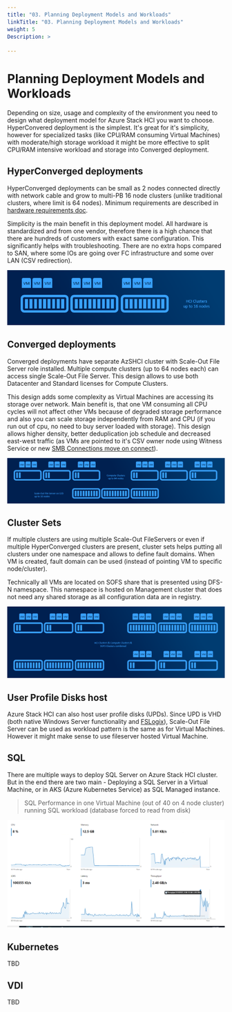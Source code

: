 ```yaml
---
title: "03. Planning Deployment Models and Workloads"
linkTitle: "03. Planning Deployment Models and Workloads"
weight: 5
Description: >

---
```


# Planning Deployment Models and Workloads

Depending on size, usage and complexity of the environment you need to design what deployment model for Azure Stack HCI you want to choose. HyperConvered deployment is the simplest. It's great for it's simplicity, however for specialized tasks (like CPU/RAM consuming Virtual Machines) with moderate/high storage workload it might be more effective to split CPU/RAM intensive workload and storage into Converged deployment.

## HyperConverged deployments

HyperConverged deployments can be small as 2 nodes connected directly with network cable and grow to multi-PB 16 node clusters (unlike traditional clusters, where limit is 64 nodes). Minimum requirements are described in [hardware requirements doc](https://learn.microsoft.com/en-us/windows-server/storage/storage-spaces/storage-spaces-direct-hardware-requirements).

Simplicity is the main benefit in this deployment model. All hardware is standardized and from one vendor, therefore there is a high chance that there are hundreds of customers with exact same configuration. This significantly helps with troubleshooting. There are no extra hops compared to SAN, where some IOs are going over FC infrastructure and some over LAN (CSV redirection).

![](/docs/hci/PlanningAzureStack/03-Deployment-Models-and-Workloads/media/HyperConvergedModel01.png)

## Converged deployments

Converged deployments have separate AzSHCI cluster with Scale-Out File Server role installed. Multiple compute clusters (up to 64 nodes each) can access single Scale-Out File Server. This design allows to use both Datacenter and Standard licenses for Compute Clusters.

This design adds some complexity as Virtual Machines are accessing its storage over network. Main benefit is, that one VM consuming all CPU cycles will not affect other VMs because of degraded storage performance and also you can scale storage independently from RAM and CPU (if you run out of cpu, no need to buy server loaded with storage). This design allows higher density, better deduplication job schedule and decreased east-west traffic (as VMs are pointed to it's CSV owner node using Witness Service or new [SMB Connections move on connect](https://techcommunity.microsoft.com/t5/failover-clustering/scale-out-file-server-improvements-in-windows-server-2019/ba-p/372156)).

![](/docs/hci/PlanningAzureStack/03-Deployment-Models-and-Workloads/media/ConvergedModel01.png)

## Cluster Sets

If multiple clusters are using multiple Scale-Out FileServers or even if multiple HyperConverged clusters are present, cluster sets helps putting all clusters under one namespace and allows to define fault domains. When VM is created, fault domain can be used (instead of pointing VM to specific node/cluster).

Technically all VMs are located on SOFS share that is presented using DFS-N namespace. This namespace is hosted on Management cluster that does not need any shared storage as all configuration data are in registry.

![](/docs/hci/PlanningAzureStack/03-Deployment-Models-and-Workloads/media/ClusterSets01.png)

## User Profile Disks host

Azure Stack HCI can also host user profile disks (UPDs). Since UPD is VHD (both native Windows Server functionality and [FSLogix](https://github.com/microsoft/MSLab/tree/master/Scenarios/FSLogix)), Scale-Out File Server can be used as workload pattern is the same as for Virtual Machines. However it might make sense to use fileserver hosted Virtual Machine.

## SQL

There are multiple ways to deploy SQL Server on Azure Stack HCI cluster. But in the end there are two main - Deploying a SQL Server in a Virtual Machine, or in AKS (Azure Kubernetes Service) as SQL Managed instance.

> SQL Performance in one Virtual Machine (out of 40 on 4 node cluster) running SQL workload (database forced to read from disk)

![](/docs/hci/PlanningAzureStack/03-Deployment-Models-and-Workloads/media/SQLPerformanceVM.png)

## Kubernetes

TBD

## VDI

TBD
